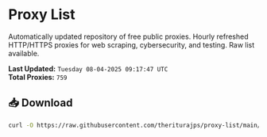 # Proxy List

Automatically updated repository of free public proxies. Hourly refreshed HTTP/HTTPS proxies for web scraping, cybersecurity, and testing. Raw list available.

**Last Updated:** `Tuesday 08-04-2025 09:17:47 UTC`  
**Total Proxies:** `759`

## 📥 Download
```bash
curl -O https://raw.githubusercontent.com/theriturajps/proxy-list/main/proxies.txt
